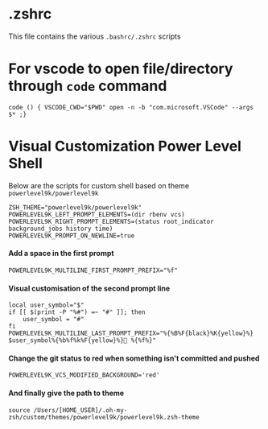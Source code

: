 # .zshrc
This file contains the various `.bashrc/.zshrc` scripts

# For vscode to open file/directory through `code` command
```
code () { VSCODE_CWD="$PWD" open -n -b "com.microsoft.VSCode" --args $* ;}
```

# Visual Customization Power Level Shell
Below are the scripts for custom shell based on theme `powerlevel9k/powerlevel9k`
```
ZSH_THEME="powerlevel9k/powerlevel9k"
POWERLEVEL9K_LEFT_PROMPT_ELEMENTS=(dir rbenv vcs)
POWERLEVEL9K_RIGHT_PROMPT_ELEMENTS=(status root_indicator background_jobs history time)
POWERLEVEL9K_PROMPT_ON_NEWLINE=true
```
#### Add a space in the first prompt 
```
POWERLEVEL9K_MULTILINE_FIRST_PROMPT_PREFIX="%f"
```
#### Visual customisation of the second prompt line
```
local user_symbol="$"
if [[ $(print -P "%#") =~ "#" ]]; then
    user_symbol = "#"
fi
POWERLEVEL9K_MULTILINE_LAST_PROMPT_PREFIX="%{%B%F{black}%K{yellow}%} $user_symbol%{%b%f%k%F{yellow}%} %{%f%}"
```
#### Change the git status to red when something isn't committed and pushed
```
POWERLEVEL9K_VCS_MODIFIED_BACKGROUND='red'
```
#### And finally give the path to theme
```
source /Users/[HOME_USER]/.oh-my-zsh/custom/themes/powerlevel9k/powerlevel9k.zsh-theme
```
